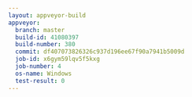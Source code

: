 ```yaml
---
layout: appveyor-build
appveyor:
  branch: master
  build-id: 41080397
  build-number: 380
  commit: df407073826326c937d196ee67f90a7941b5009d
  job-id: x6gym59lqv5f5kxg
  job-number: 4
  os-name: Windows
  test-result: 0
---
```

